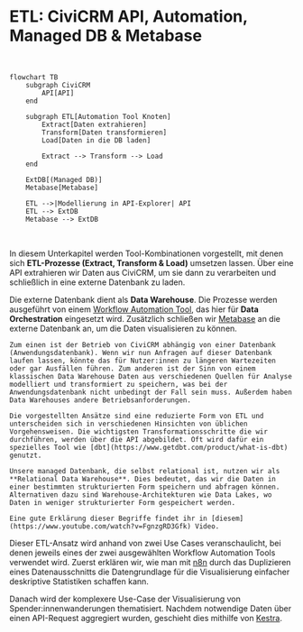 # ETL: CiviCRM API, Automation, Managed DB & Metabase

<br>

```mermaid
flowchart TB
    subgraph CiviCRM
        API[API]
    end

    subgraph ETL[Automation Tool Knoten]
        Extract[Daten extrahieren]
        Transform[Daten transformieren]
        Load[Daten in die DB laden]

        Extract --> Transform --> Load
    end

    ExtDB[(Managed DB)]
    Metabase[Metabase]

    ETL -->|Modellierung in API-Explorer| API
    ETL --> ExtDB
    Metabase --> ExtDB 

```
<br>

In diesem Unterkapitel werden Tool-Kombinationen vorgestellt, mit denen sich **ETL-Prozesse (Extract, Transform & Load)** umsetzen lassen. Über eine API extrahieren wir Daten aus CiviCRM, um sie dann zu verarbeiten und schließlich in eine externe Datenbank zu laden. 

Die externe Datenbank dient als **Data Warehouse**. Die Prozesse werden ausgeführt von einem [Workflow Automation Tool](../../4-tools/5-workflow-tools.md), das hier für **Data Orchestration** eingesetzt wird. Zusätzlich schließen wir [Metabase](../../4-tools/3-bi-tools.md#Metabase) an die externe Datenbank an, um die Daten visualisieren zu können. 

```admonish question title="Warum benötigen wir eine externe Datenbank?"
Zum einen ist der Betrieb von CiviCRM abhängig von einer Datenbank (Anwendungsdatenbank). Wenn wir nun Anfragen auf dieser Datenbank laufen lassen, könnte das für Nutzer:innen zu längeren Wartezeiten oder gar Ausfällen führen. Zum anderen ist der Sinn von einem klassischen Data Warehouse Daten aus verschiedenen Quellen für Analyse modelliert und transformiert zu speichern, was bei der Anwendungsdatenbank nicht unbedingt der Fall sein muss. Außerdem haben Data Warehouses andere Betriebsanforderungen.
```

```admonish tldr title="ETL & Relational Data Warehouse"
Die vorgestellten Ansätze sind eine reduzierte Form von ETL und unterscheiden sich in verschiedenen Hinsichten von üblichen Vorgehensweisen. Die wichtigsten Transformationsschritte die wir durchführen, werden über die API abgebildet. Oft wird dafür ein spezielles Tool wie [dbt](https://www.getdbt.com/product/what-is-dbt) genutzt. 

Unsere managed Datenbank, die selbst relational ist, nutzen wir als **Relational Data Warehouse**. Dies bedeutet, das wir die Daten in einer bestimmten strukturierten Form speichern und abfragen können. Alternativen dazu sind Warehouse-Architekturen wie Data Lakes, wo Daten in weniger strukturierter Form gespeichert werden. 

Eine gute Erklärung dieser Begriffe findet ihr in [diesem](https://www.youtube.com/watch?v=FgnzgRD3Gfk) Video.
```

Dieser ETL-Ansatz wird anhand von zwei Use Cases veranschaulicht, bei denen jeweils eines der zwei ausgewählten Workflow Automation Tools verwendet wird. Zuerst erklären wir, wie man mit [n8n](../../4-tools/5-workflow-tools.md#n8n) durch das Duplizieren eines Datenausschnitts die Datengrundlage für die Visualisierung einfacher deskriptive Statistiken schaffen kann.

Danach wird der komplexere Use-Case der Visualisierung von Spender:innenwanderungen thematisiert. Nachdem notwendige Daten über einen API-Request aggregiert wurden, geschieht dies mithilfe von [Kestra](../../4-tools/5-workflow-tools.md#kestra).

